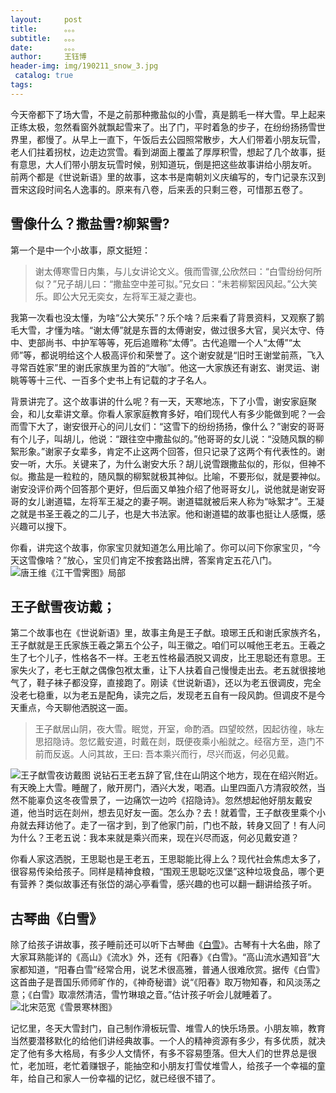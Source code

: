 ```yaml
--- 
layout:     post 
title:      。。。 
subtitle:   。。。
date:       。。。
author:     王钰博 
header-img: img/190211_snow_3.jpg
 catalog: true
tags:
--- 
```


今天帝都下了场大雪，不是之前那种撒盐似的小雪，真是鹅毛一样大雪。早上起来正练太极，忽然看窗外就飘起雪来了。出了门，平时着急的步子，在纷纷扬扬雪世界里，都慢了。从早上一直下，午饭后去公园照常散步，大人们带着小朋友玩雪，老人们拄着拐杖，边走边赏雪。看到湖面上覆盖了厚厚积雪，想起了几个故事，挺有意思，大人们带小朋友玩雪时候，别知道玩，倒是把这些故事讲给小朋友听。
前两个都是《世说新语》里的故事，这本书是南朝刘义庆编写的，专门记录东汉到晋宋这段时间名人逸事的。原来有八卷，后来丢的只剩三卷，可惜那五卷了。


## 雪像什么？撒盐雪?柳絮雪?
第一个是中一个小故事，原文挺短：
> 谢太傅寒雪日内集，与儿女讲论文义。俄而雪骤,公欣然曰：“白雪纷纷何所似？”兄子胡儿曰：“撒盐空中差可拟。”兄女曰：“未若柳絮因风起。”公大笑乐。即公大兄无奕女，左将军王凝之妻也。

我第一次看也没太懂，为啥“公大笑乐”？乐个啥？后来看了背景资料，又观察了鹅毛大雪，才懂为啥。“谢太傅”就是东晋的太傅谢安，做过很多大官，吴兴太守、侍 中、吏部尚书、中护军等等，死后追赠称“太傅”。古代追赠一个人“太傅”“太师”等，都说明给这个人极高评价和荣誉了。这个谢安就是“旧时王谢堂前燕，飞入寻常百姓家”里的谢氏家族里为首的“大咖”。他这一大家族还有谢玄、谢灵运、谢眺等等十三代、一百多个史书上有记载的才子名人。

背景讲完了。这个故事讲的什么呢？有一天，天寒地冻，下了小雪，谢安家庭聚会，和儿女辈讲文章。你看人家家庭教育多好，咱们现代人有多少能做到呢？一会而雪下大了，谢安很开心的问儿女们：“这雪下的纷纷扬扬，像什么？”谢安的哥哥有个儿子，叫胡儿，他说：“跟往空中撒盐似的。”他哥哥的女儿说：“没随风飘的柳絮形象。”谢家子女辈多，肯定不止这两个回答，但只记录了这两个有代表性的。谢安一听，大乐。关键来了，为什么谢安大乐？胡儿说雪跟撒盐似的，形似，但神不似。撒盐是一粒粒的，随风飘的柳絮就极其神似。比喻，不要形似，就是要神似。谢安没评价两个回答那个更好，但后面又单独介绍了他哥哥女儿，说他就是谢安哥哥的女儿谢道韫，左将军王凝之的妻子啊。谢道韫就被后来人称为“咏絮才”。王凝之就是书圣王羲之的二儿子，也是大书法家。他和谢道韫的故事也挺让人感慨，感兴趣可以搜下。

你看，讲完这个故事，你家宝贝就知道怎么用比喻了。你可以问下你家宝贝，“今天这雪像啥？”放心，宝贝们肯定不按套路出牌，答案肯定五花八门。
![唐王维《江干雪霁图》局部](https://github.com/WangYuBo/Writing/blob/master/imgs/190211_snow_2.jpeg)

## 王子猷雪夜访戴；
第二个故事也在《世说新语》里，故事主角是王子猷。琅琊王氏和谢氏家族齐名，王子猷就是王氏家族王羲之第五个公子，叫王徽之。咱们可以喊他王老五。王羲之生了七个儿子，性格各不一样。王老五性格最洒脱又调皮，比王思聪还有意思。王家失火了，老七王献之偶像包袱太重，让下人扶着自己慢慢走出去。老五就很接地气了，鞋子袜子都没穿，直接跑了。刚读《世说新语》，还以为老五很调皮，完全没老七稳重，以为老五是配角，读完之后，发现老五自有一段风韵。但调皮不是今天重点，今天聊他洒脱这一面。

> 王子猷居山阴，夜大雪。眠觉，开室，命酌酒。四望皎然，因起彷徨，咏左思招隐诗。忽忆戴安道，时戴在剡，既便夜乘小船就之。经宿方至，造门不前而反返。人问其故，王曰: 吾本乘兴而行，尽兴而返，何必见戴。

![王子猷雪夜访戴图](https://github.com/WangYuBo/Writing/blob/master/imgs/190211_snow_1.jpeg)
说钻石王老五辞了官,住在山阴这个地方，现在在绍兴附近。有天晚上大雪。睡醒了，敞开房门，酒兴大发，喝酒。山里四面八方清寂皎然，当然不能辜负这冬夜雪景了，一边痛饮一边吟《招隐诗》。忽然想起他好朋友戴安道，他当时远在剡州，想去见好友一面。怎么办？去！就着雪，王子猷夜里乘个小舟就去拜访他了。走了一宿才到，到了他家门前，门也不敲，转身又回了！有人问为什么？王老五说：我本来就是乘兴而来，现在兴尽而返，何必见戴安道？

你看人家这洒脱，王思聪也是王老五，王思聪能比得上么？现代社会焦虑太多了，很容易传染给孩子。同样是精神食粮，“围观王思聪吃汉堡”这种垃圾食品，哪个更有营养？类似故事还有张岱的湖心亭看雪，感兴趣的也可以翻一翻讲给孩子听。


## 古琴曲《白雪》
除了给孩子讲故事，孩子睡前还可以听下古琴曲《[白雪](https://music.163.com/#/song?id=88275)》。古琴有十大名曲，除了大家耳熟能详的《高山》《流水》外，还有《阳春》《白雪》。“高山流水遇知音”大家都知道，“阳春白雪”经常合用，说艺术很高雅，普通人很难欣赏。据传《白雪》这首曲子是晋国乐师师旷作的，《神奇秘谱》说“《阳春》取万物知春，和风淡荡之意；《白雪》取凛然清洁，雪竹琳琅之音。”估计孩子听会儿就睡着了。
![北宋范宽《雪景寒林图》](https://github.com/WangYuBo/Writing/blob/master/imgs/190211_snow_3.jpg)

记忆里，冬天大雪封门，自己制作滑板玩雪、堆雪人的快乐场景。小朋友嘛，教育当然要潜移默化的给他们讲经典故事。一个人的精神资源有多少，有多优质，就决定了他有多大格局，有多少人文情怀，有多不容易堕落。但大人们的世界总是很忙，老加班，老忙着赚银子，能抽空和小朋友打雪仗堆雪人，给孩子一个幸福的童年，给自己和家人一份幸福的记忆，就已经很不错了。
